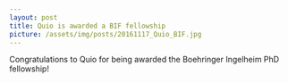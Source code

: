 ```yaml
---
layout: post
title: Quio is awarded a BIF fellowship
picture: /assets/img/posts/20161117_Quio_BIF.jpg
---
```

Congratulations to Quio for being awarded the Boehringer Ingelheim PhD fellowship!
